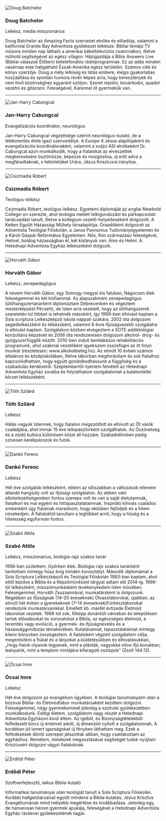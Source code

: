 <div class="speaker">
  <div class="photo-wr animated">
    <div class="photo">
      <img class="img-responsive" src="/assets/img/doug-batchelor.jpg" alt="Doug Batchelor"/>
    </div>
  </div>
  <div class="caption animated">
    <div class="name">
      <h3>Doug Batchelor</h3>
      <span class="small">Lelkész, média misszionárius</span>
    </div>
    <div class="bio">
      <p>
        Doug Batchelor az Amazing Facts szervezet elnöke és előadója, valamint a kaliforniai Granite Bay Adventista gyülekezet lelkésze. Bibliai témájú TV műsora minden nap látható a amerikai kábeltelevíziós csatornákon, illetve műhold segítségével az egész világon. Házigazdája a Bible Answers Live (Bibliai válaszok Élőben) betelefonálós rádióprogramnak. Ez az adás minden vasárnap este hallgatható Észak-Amerika egész területén. Számos cikk és könyv szerzője. Doug a mély lelkiség és látás embere, mégis gyakorlatias hozzáállása és spontán humora révén képes arra, hogy keresztények és nem hívő közönséghez egyaránt szóljon. Szeret repülni, búvárkodni, quadot vezetni és gitározni. Feleségével, Karennel öt gyermekük van.
      </p>
    </div>
  </div>
</div>

<hr>

<div class="speaker">
  <div class="photo-wr animated">
    <div class="photo">
      <img class="img-responsive" src="/assets/img/jan-harry-cabungcal.jpg" alt="Jan-Harry Cabungcal"/>
    </div>
  </div>
  <div class="caption animated">
    <div class="name">
      <h3>Jan-Harry Cabungcal</h3>
      <span class="small">Evangelizációs koordinátor, neurológus</span>
    </div>
    <div class="bio">
      <p>
        Jan-Harry Cabungcal végzettsége szerint neurológus-kutató, de a lélekmentés élete igazi szenvedélye. A Europe 4 Jesus alapítójaként és evangelizációs koordinátoraként, valamint a svájci ASI elnökeként Dr. Cabungcal azon munkálkodik, hogy a fiatalokat az elveszettek megkeresésére ösztönözze, képezze és mozgósítsa, új erőt adva a megfáradtaknak, s tekintetüket Urára, Jézus Krisztusra irányítsa.
      </p>
    </div>
  </div>
</div>

<hr>

<div class="speaker">
  <div class="photo-wr animated">
    <div class="photo">
      <img class="img-responsive" src="/assets/img/csizmadia-robert.png" alt="Csizmadia Róbert"/>
    </div>
  </div>
  <div class="caption animated">
    <div class="name">
      <h3>Csizmadia Róbert</h3>
      <span class="small">Teológus-lelkész</span>
    </div>
    <div class="bio">
      <p>
        Csizmadia Róbert, teológus-lelkész. Egyetemi diplomáját az angliai Newbold College-on szerezte, ahol teológia mellett lelkigondozást és párkapcsolati tanácsadást tanult, illetve a kollégium vezető-helyetteseként dolgozott. A Ketten Együtt Házassági Műhely társalapítója. Óraadóként dolgozott az Adventista Teológiai Főiskolán, a Janus Pannonius Tudományegyetemen és a Károli Gáspár Református Egyetemen. Nős, finn származású feleségével, Helivel, boldog házasságban él, két kislányuk van: Aino és Helmi. A Hetednapi Adventista Egyház lelkészeként dolgozik.
      </p>
    </div>
  </div>
</div>

<hr>

<div class="speaker">
  <div class="photo-wr animated">
    <div class="photo">
      <img class="img-responsive" src="/assets/img/horvath-gabor.jpg" alt="Horváth Gábor"/>
    </div>
  </div>
  <div class="caption animated">
    <div class="name">
      <h3>Horváth Gábor</h3>
      <span class="small">Lelkész, zenepedagógus</span>
    </div>
    <div class="bio">
      <p>
        A nevem Horváth Gábor, egy Somogy megyei kis faluban, Nágocson élek feleségemmel és két kisfiammal. Az alapszakmám zenepedagógus (ütőhangszertanárként diplomáztam Debrecenben és végeztem mesterképzést Pécsett), de Isten arra vezetett, hogy az ütőhangszerek szeretetén túl többet is tehetnék másokért, így 1999-ben elhívást kaptam a Sola scriptura Lelkészképző iskola nappali szakára. 2002 óta dolgozom segédlelkészként és lelkészként, valamint 8 évre ifjúságvezetői szolgálatra is elhívást kaptam. Szolgálatom közben elvégeztem a SOTE addiktológiai konzultáns képzését és 2006 óta rendszeresen dolgozom alkohol- drog- és gyógyszerfüggők között. 2010-ben indult bentlakásos rehabilitációs programunk, ahol szakmai vezetőként igyekszem összefogni az itt folyó munkát (részletesen: www.alkoholbeteg.hu). Az elmúlt 10 évben számos általános és középiskolában, illetve táborban megfordultam és sok fiatalhoz kapcsolódhattam, hogy együtt gondolkodhassunk a függőség és a szabadulás kérdéséről. Szeptembertől nyertem felvételt az Hetednapi Adventista Egyház soraiba és folytathatom szolgálatomat a balatonlellei körzet lelkészeként.
      </p>
    </div>
  </div>
</div>

<hr>

<div class="speaker">
  <div class="photo-wr animated">
    <div class="photo">
      <img class="img-responsive" src="/assets/img/toth-szilard.jpg" alt="Tóth Szilárd"/>
    </div>
  </div>
  <div class="caption animated">
    <div class="name">
      <h3>Tóth Szilárd</h3>
      <span class="small">Lelkész</span>
    </div>
    <div class="bio">
      <p>
        Hálás vagyok Istennek, hogy fiatalon megszólított és elhívott az Őt várók családjába, ahol immár 15 éve lelkipásztorként szolgálhatok. Az Ószövetség és a zsidó kultúra különösen közel áll hozzám. Szabadidőmben pedig szívesen kerékpározok és futok.
      </p>
    </div>
  </div>
</div>

<hr>

<div class="speaker">
  <div class="photo-wr animated">
    <div class="photo">
      <img class="img-responsive" src="/assets/img/danko-ferenc.jpg" alt="Dankó Ferenc"/>
    </div>
  </div>
  <div class="caption animated">
    <div class="name">
      <h3>Dankó Ferenc</h3>
      <span class="small">Lelkész</span>
    </div>
    <div class="bio">
      <p>
        Hét éve szolgálok lelkészként, ebben az időszakban a változások ellenére állandó hangsúly volt az ifjúsági szolgálaton. Az ebben való elkötelezettségemben fontos szerepe volt és van a saját életutamnak, fiatalkori és mai egyéni és hittapasztalataimnak. Inspiráló kihívás családos emberként úgy fiatalnak maradnom, hogy eközben fejlődjek és a hitem növekedjen. A fiataloktól tanultam a legtöbbet arról, hogy a hűség és a hitelesség egyformán fontos.
      </p>
    </div>
  </div>
</div>

<hr>

<div class="speaker">
  <div class="photo-wr animated">
    <div class="photo">
      <img class="img-responsive" src="/assets/img/szabo-attila.jpg" alt="Szabó Attila"/>
    </div>
  </div>
  <div class="caption animated">
    <div class="name">
      <h3>Szabó Attila</h3>
      <span class="small">Lelkész, misszionárius, biológia-rajz szakos tanár</span>
    </div>
    <div class="bio">
      <p>
        1956-ban születtem, Győrben élek. Biológia-rajz szakos tanárként tanítottam mintegy húsz évig minden korosztályt. Második diplomámat a Sola Scriptura Lelkészképző és Teológiai Főiskolán 1993-ban kaptam, ahol ettől kezdve a Biblia és a Képzőművészet tárgyat adtam elő 2014-ig. 1996-tól lelkészként, missziómunkásként tevékenykedem Isten művében. Feleségemmel, Horváth Zsuzsannával, munkatársként is dolgozunk. Régebben az ifjúságnak (14–20 éveseknek) Olvasótáborokat, újabban, az elmúlt hét évben a gyerekeknek (7–14 éveseknek)Fürkésztáborokat rendezünk munkatársainkkal. Emellett kb. másfél évtizede Életmód táborokat vezetek. 1988-tól sok, főképp dunántúli városban és településen tartok előadásokat és sorozatokat a Biblia, az egészséges életmód, a teremtés vagy evolúció, a gyermek- és ifjúságnevelés és a házassággondozás témakörében. Kutatásaimat, tapasztalataimat mintegy kilenc könyvben összegeztem. A fiatalokért végzett szolgálatom célja, megerősíteni a fiúkat és a lányokat a küldetésükben és elhívatásukban, „Hogy fiaink olyanok legyenek, mint a plánták, nagyokká nőve ifjú korukban; leányaink, mint a templom mintájára kifaragott oszlopok” (Zsolt 144:12).
      </p>
    </div>
  </div>
</div>

<hr>

<div class="speaker">
  <div class="photo-wr animated">
    <div class="photo">
      <img class="img-responsive" src="/assets/img/ocsai-imre.jpg" alt="Ócsai Imre"/>
    </div>
  </div>
  <div class="caption animated">
    <div class="name">
      <h3>Ócsai Imre</h3>
      <span class="small">Lelkész</span>
    </div>
    <div class="bio">
      <p>
        Hét éve dolgozom az evangélium ügyében. A teológiai tanulmányaim után a bózsvai Biblia- és Életmódtábor munkatársaként kezdtem dolgozni. Feleségemmel, négy gyermekemmel jelenleg a szolnoki gyülekezetben munkálkodunk. Eddigi életem, szolgálatom nagy részét a Hetednapi Adventista Egyházon kívül éltem. Az ígéből, és Bizonyságtételekből felfedezett kincs új értelmet adott, új dimenziót nyitott a szolgálatomnak. A korábban jól ismert igazságokat új fényben láthattam meg. Ezek a felfedezések döntő szerepet játszottak abban, hogy csatlakoztam az egyházhoz. Remélem, mindezek megosztásával segítséget tudok nyújtani Krisztusért dolgozni vágyó fiataloknak.
      </p>
    </div>
  </div>
</div>

<hr>

<div class="speaker">
  <div class="photo-wr animated">
    <div class="photo">
      <img class="img-responsive" src="/assets/img/erdodi-peter.jpg" alt="Erdődi Péter"/>
    </div>
  </div>
  <div class="caption animated">
    <div class="name">
      <h3>Erdődi Péter</h3>
      <span class="small">Szoftverfejlesztő, laikus Biblia-kutató</span>
    </div>
    <div class="bio">
      <p>
        Informatikai tanulmányai után teológiát tanult a Sola Scriptura Főiskolán. Korábbi hallgatótársaival együtt mindene a Biblia-kutatás, Jézus Krisztus Evangéliumának mind mélyebb megértése és továbbadása. Jelenleg egy, de hamarosan három gyermek apukája, feleségével a Hetednapi Adventista Egyház ráckevei gyülekezetének tagjai.
      </p>
    </div>
  </div>
</div>
